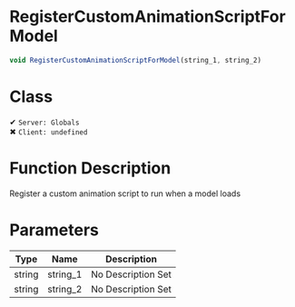 # RegisterCustomAnimationScriptForModel
```js
void RegisterCustomAnimationScriptForModel(string_1, string_2)
```
# Class
✔ `Server: Globals`  
✖ `Client: undefined`  

# Function Description
Register a custom animation script to run when a model loads
# Parameters
Type|Name|Description
--|--|--
string|string_1|No Description Set
string|string_2|No Description Set
